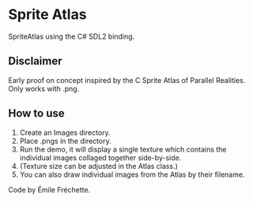 # Sprite Atlas
SpriteAtlas using the C# SDL2 binding.

## Disclaimer

Early proof on concept inspired by the C Sprite Atlas of Parallel Realities.
Only works with .png.

## How to use
1. Create an Images directory.
2. Place .pngs in the directory.
3. Run the demo, it will display a single texture which contains the individual images collaged together side-by-side.
4. (Texture size can be adjusted in the Atlas class.)
5. You can also draw individual images from the Atlas by their filename.

Code by Émile Fréchette.
